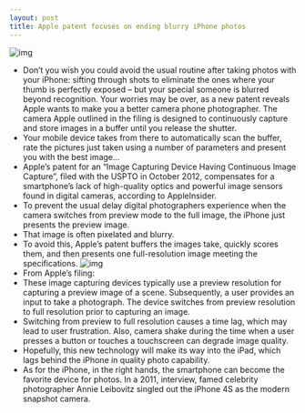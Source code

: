 ```yaml
---
layout: post
title: Apple patent focuses on ending blurry iPhone photos
---
```

![img](http://media.idownloadblog.com/wp-content/uploads/2012/05/iPhone-4S-white-front-and-back-camera.jpeg)
* Don’t you wish you could avoid the usual routine after taking photos with your iPhone: sifting through shots to eliminate the ones where your thumb is perfectly exposed – but your special someone is blurred beyond recognition. Your worries may be over, as a new patent reveals Apple wants to make you a better camera phone photographer. The camera Apple outlined in the filing is designed to continuously capture and store images in a buffer until you release the shutter.
* Your mobile device takes from there to automatically scan the buffer, rate the pictures just taken using a number of parameters and present you with the best image…
* Apple’s patent for an “Image Capturing Device Having Continuous Image Capture”, filed with the USPTO in October 2012, compensates for a smartphone’s lack of high-quality optics and powerful image sensors found in digital cameras, according to AppleInsider.
* To prevent the usual delay digital photographers experience when the camera switches from preview mode to the full image, the iPhone just presents the preview image.
* That image is often pixelated and blurry.
* To avoid this, Apple’s patent buffers the images take, quickly scores them, and then presents one full-resolution image meeting the specifications.
![img](http://media.idownloadblog.com/wp-content/uploads/2013/02/Apple-patent-continuous-camera-shutter.jpg)
* From Apple’s filing:
* These image capturing devices typically use a preview resolution for capturing a preview image of a scene. Subsequently, a user provides an input to take a photograph. The device switches from preview resolution to full resolution prior to capturing an image.
* Switching from preview to full resolution causes a time lag, which may lead to user frustration. Also, camera shake during the time when a user presses a button or touches a touchscreen can degrade image quality.
* Hopefully, this new technology will make its way into the iPad, which lags behind the iPhone in quality photo capability.
* As for the iPhone, in the right hands, the smartphone can become the favorite device for photos. In a 2011, interview, famed celebrity photographer Annie Leibovitz singled out the iPhone 4S as the modern snapshot camera.

